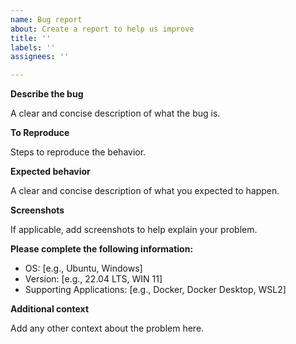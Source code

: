 ```yaml
---
name: Bug report
about: Create a report to help us improve
title: ''
labels: ''
assignees: ''

---
```


**Describe the bug**

A clear and concise description of what the bug is.


**To Reproduce**

Steps to reproduce the behavior.


**Expected behavior**

A clear and concise description of what you expected to happen.


**Screenshots**

If applicable, add screenshots to help explain your problem.


**Please complete the following information:**
 - OS: [e.g., Ubuntu, Windows]
 - Version: [e.g., 22.04 LTS, WIN 11]
 - Supporting Applications: [e.g., Docker, Docker Desktop, WSL2]


**Additional context**

Add any other context about the problem here.

